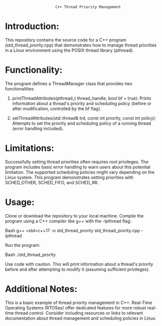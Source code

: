                            C++ Thread Priority Management

Introduction:
==============

This repository contains the source code for a C++ program (std_thread_prority.cpp) that demonstrates
how to manage thread priorities in a Linux environment using the POSIX thread library (pthread).

Functionality:
==============
The program defines a ThreadManager class that provides two functionalities:
1. printThreadAttributes(pthread_t thread_handle, bool bf = true): Prints information 
about a thread's priority and scheduling policy (before or after modification, controlled by the bf flag).

2. setThreadAttributes(std::thread& trd, const int priority, const int policy): Attempts
to set the priority and scheduling policy of a running thread (error handling included).

Limitations:
==============

Successfully setting thread priorities often requires root privileges.
The program includes basic error handling to warn users about this potential limitation.
The supported scheduling policies might vary depending on the Linux system.
This program demonstrates setting priorities with SCHED_OTHER, SCHED_FIFO, and SCHED_RR.

Usage:
==============
Clone or download the repository to your local machine.
Compile the program using a C++ compiler like g++ with the -lpthread flag:

Bash
g++ =std=c++17 -o std_thread_prority std_thread_prority.cpp -lpthread

Run the program:

Bash
./std_thread_prority

Use code with caution.
This will print information about a thread's priority before and after attempting to modify it (assuming sufficient privileges).

Additional Notes:
==============
This is a basic example of thread priority management in C++.
Real-Time Operating Systems (RTOSes) offer dedicated features for more robust real-time thread control.
Consider including resources or links to relevant documentation about thread management and scheduling policies in Linux.
